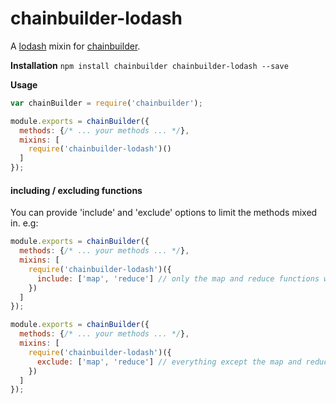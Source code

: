 # chainbuilder-lodash

A [lodash](http://lodash.com) mixin for [chainbuilder](https://www.npmjs.com/package/chainbuilder). 

**Installation** `npm install chainbuilder chainbuilder-lodash --save`

**Usage**  
```javascript
var chainBuilder = require('chainbuilder');

module.exports = chainBuilder({
  methods: {/* ... your methods ... */},
  mixins: [
    require('chainbuilder-lodash')()
  ]
});
```

#### including / excluding functions
You can provide 'include' and 'exclude' options to limit the methods mixed in. e.g:

```javascript
module.exports = chainBuilder({
  methods: {/* ... your methods ... */},
  mixins: [
    require('chainbuilder-lodash')({
      include: ['map', 'reduce'] // only the map and reduce functions will be mixed in
    })
  ]
});

module.exports = chainBuilder({
  methods: {/* ... your methods ... */},
  mixins: [
    require('chainbuilder-lodash')({
      exclude: ['map', 'reduce'] // everything except the map and reduce functions will be mixed in
    })
  ]
});
```
